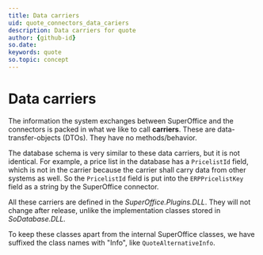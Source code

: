 ```yaml
---
title: Data carriers
uid: quote_connectors_data_cariers
description: Data carriers for quote
author: {github-id}
so.date:
keywords: quote
so.topic: concept
---
```


# Data carriers

The information the system exchanges between SuperOffice and the connectors is packed in what we like to call **carriers**. These are data-transfer-objects (DTOs). They have no methods/behavior.

The database schema is very similar to these data carriers, but it is not identical. For example, a price list in the database has a `PricelistId` field, which is not in the carrier because the carrier shall carry data from other systems as well. So the `PricelistId` field is put into the `ERPPricelistKey` field as a string by the SuperOffice connector.

All these carriers are defined in the *SuperOffice.Plugins.DLL*. They will not change after release, unlike the implementation classes stored in *SoDatabase.DLL.*

To keep these classes apart from the internal SuperOffice classes, we have suffixed the class names with "Info", like `QuoteAlternativeInfo`.
